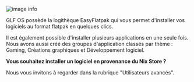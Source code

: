 ![image info](./easyflatpak_128.png)  

GLF OS possède la logithèque EasyFlatpak qui vous permet d'installer vos logiciels au format flatpak en quelques clics.

Il est également possible d'installer plusieurs applications en une seule fois.  
Nous avons aussi créé des groupes d'application classés par thème : Gaming, Créations graphiques et Développement logiciel.

**Vous souhaitez installer un logiciel en provenance du Nix Store ?**

Nous vous invitons à regarder dans la rubrique "Utilisateurs avancés".
